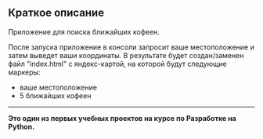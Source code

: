 ## Краткое описание

Приложение для поиска ближайших кофеен.

После запуска приложение в консоли запросит ваше местоположение и затем выведет ваши координаты.
В результате будет создан/заменен файл "index.html" с яндекс-картой, на которой будут следующие маркеры:
- ваше местоположение
- 5 ближайших кофеен

***
**Это один из первых учебных проектов на курсе по Разработке на Python.**
